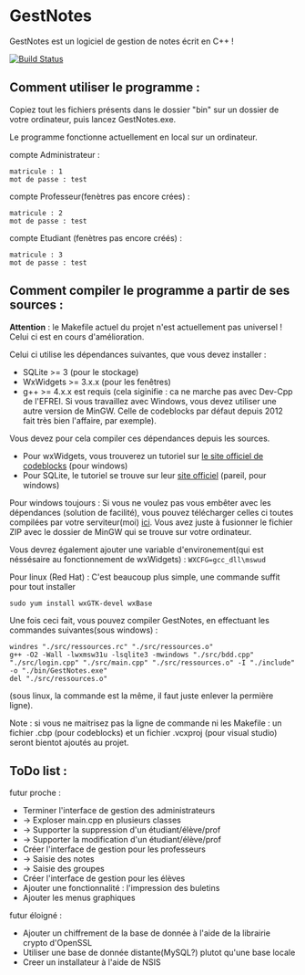 # GestNotes
GestNotes est un logiciel de gestion de notes écrit en C++ !

[![Build Status](https://travis-ci.org/zestedesavoir/zds-site.svg?branch=dev)]()

## Comment utiliser le programme : 

Copiez tout les fichiers présents dans le dossier "bin" sur un dossier de votre ordinateur, puis lancez GestNotes.exe.

Le programme fonctionne actuellement en local sur un ordinateur. 

compte Administrateur : 
```console
matricule : 1
mot de passe : test
```

compte Professeur(fenètres pas encore crées) : 
```console
matricule : 2
mot de passe : test
```

compte Etudiant (fenètres pas encore créés) : 
```console
matricule : 3
mot de passe : test
```

## Comment compiler le programme a partir de ses sources : 

**Attention** : le Makefile actuel du projet n'est actuellement pas universel ! Celui ci est en cours d'amélioration.


Celui ci utilise les dépendances suivantes, que vous devez installer : 
- SQLite >= 3 (pour le stockage)
- WxWidgets >= 3.x.x (pour les fenêtres)
- g++ >= 4.x.x  est requis (cela siginifie : ca ne marche pas avec Dev-Cpp de l'EFREI. Si vous travaillez avec Windows, vous devez utiliser une autre version de MinGW. Celle de codeblocks par défaut depuis 2012 fait très bien l'affaire, par exemple).

Vous devez pour cela compiler ces dépendances depuis les sources. 
- Pour wxWidgets, vous trouverez un tutoriel sur [le site officiel de codeblocks](http://wiki.codeblocks.org/index.php?title=Compiling_wxWidgets_3.0.0_to_develop_Code::Blocks_(MSW)) (pour windows)
- Pour SQLite, le tutoriel se trouve sur leur [site officiel](https://www.sqlite.org/howtocompile.html) (pareil, pour windows)

Pour windows toujours  : Si vous ne voulez pas vous embêter avec les dépendances (solution de facilité), vous pouvez télécharger celles ci toutes compilées par votre serviteur(moi) [ici](https://mega.co.nz/#!F5EXzJpY!6W0L0zBizfhRYERPQND_8xvTLXvH4b509XSRd61qLqU). Vous avez juste à fusionner le fichier ZIP avec le dossier de MinGW qui se trouve sur votre ordinateur.

Vous devrez également ajouter une variable d'environement(qui est néssésaire au fonctionnement de wxWidgets) : `WXCFG=gcc_dll\mswud`
 
 Pour linux (Red Hat) : C'est beaucoup plus simple, une commande suffit pour tout installer
 ```console 
sudo yum install wxGTK-devel wxBase
```

Une fois ceci fait, vous pouvez compiler GestNotes, en effectuant les commandes suivantes(sous windows) : 

```console
windres "./src/ressources.rc" "./src/ressources.o"
g++ -O2 -Wall -lwxmsw31u -lsqlite3 -mwindows "./src/bdd.cpp" "./src/login.cpp" "./src/main.cpp" "./src/ressources.o" -I "./include" -o "./bin/GestNotes.exe"
del "./src/ressources.o"
```
(sous linux, la commande est la même, il faut juste enlever la permière ligne).

Note : si vous ne maitrisez pas la ligne de commande ni les Makefile :  un fichier .cbp (pour codeblocks) et un fichier .vcxproj (pour visual studio) seront bientot ajoutés au projet.


## ToDo list : 

futur proche :
* Terminer l'interface de gestion des administrateurs
* -> Exploser main.cpp en plusieurs classes
* -> Supporter la suppression d'un étudiant/élève/prof
* -> Supporter la modification d'un étudiant/élève/prof
* Créer l'interface de gestion pour les professeurs
* -> Saisie des notes
* -> Saisie des groupes
* Créer l'interface de gestion pour les élèves
* Ajouter une fonctionnalité : l'impression des buletins
* Ajouter les menus graphiques

futur éloigné : 
* Ajouter un chiffrement de la base de donnée à l'aide de la librairie crypto d'OpenSSL
* Utiliser une base de donnée distante(MySQL?) plutot qu'une base locale 
* Creer un installateur à l'aide de NSIS
